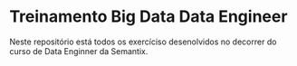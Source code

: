 # Treinamento Big Data Data Engineer

Neste repositório está todos os exercíciso desenolvidos no decorrer do curso de Data Enginner da Semantix.
